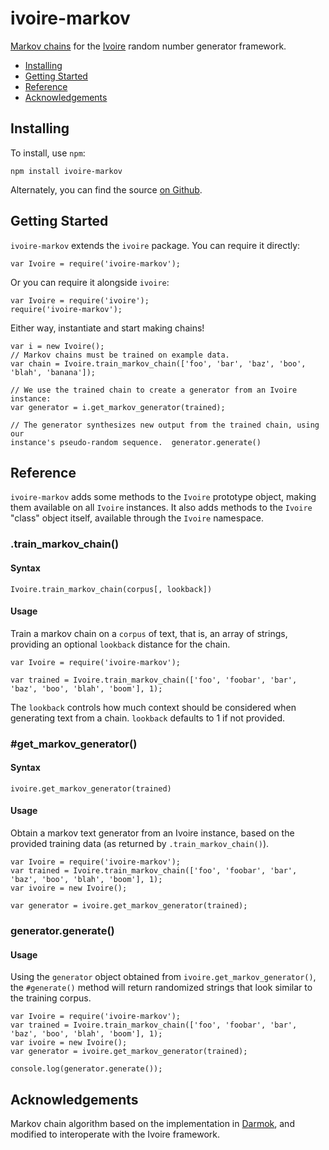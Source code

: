 ivoire-markov
======================

[Markov chains](https://en.wikipedia.org/wiki/Markov_chain) for the
[Ivoire](https://www.npmjs.com/package/ivoire) random number generator
framework.

- [Installing](#installing)
- [Getting Started](#getting-started)
- [Reference](#reference)
- [Acknowledgements](#acknowledgements)


Installing
----------

To install, use `npm`:

    npm install ivoire-markov

Alternately, you can find the source [on Github](https://github.com/dreamhorn/ivoire-markov).


Getting Started
---------------

`ivoire-markov` extends the `ivoire` package. You can require it directly:

    var Ivoire = require('ivoire-markov');

Or you can require it alongside `ivoire`:

    var Ivoire = require('ivoire');
    require('ivoire-markov');


Either way, instantiate and start making chains!

    var i = new Ivoire();
    // Markov chains must be trained on example data.
    var chain = Ivoire.train_markov_chain(['foo', 'bar', 'baz', 'boo', 'blah', 'banana']);

    // We use the trained chain to create a generator from an Ivoire instance:
    var generator = i.get_markov_generator(trained);

    // The generator synthesizes new output from the trained chain, using our
    instance's pseudo-random sequence.  generator.generate()


Reference
---------

`ivoire-markov` adds some methods to the `Ivoire` prototype object,
making them available on all `Ivoire` instances. It also adds methods to the
`Ivoire` "class" object itself, available through the `Ivoire` namespace.


### .train_markov_chain()

#### Syntax

    Ivoire.train_markov_chain(corpus[, lookback])

#### Usage

Train a markov chain on a `corpus` of text, that is, an array of strings,
providing an optional `lookback` distance for the chain.

    var Ivoire = require('ivoire-markov');

    var trained = Ivoire.train_markov_chain(['foo', 'foobar', 'bar', 'baz', 'boo', 'blah', 'boom'], 1);

The `lookback` controls how much context should be considered when generating
text from a chain. `lookback` defaults to 1 if not provided.


### #get_markov_generator()

#### Syntax

    ivoire.get_markov_generator(trained)

#### Usage

Obtain a markov text generator from an Ivoire instance, based on the provided
training data (as returned by `.train_markov_chain()`).

    var Ivoire = require('ivoire-markov');
    var trained = Ivoire.train_markov_chain(['foo', 'foobar', 'bar', 'baz', 'boo', 'blah', 'boom'], 1);
    var ivoire = new Ivoire();

    var generator = ivoire.get_markov_generator(trained);


### generator.generate()

#### Usage

Using the `generator` object obtained from `ivoire.get_markov_generator()`, the
`#generate()` method will return randomized strings that look similar to the
training corpus.

    var Ivoire = require('ivoire-markov');
    var trained = Ivoire.train_markov_chain(['foo', 'foobar', 'bar', 'baz', 'boo', 'blah', 'boom'], 1);
    var ivoire = new Ivoire();
    var generator = ivoire.get_markov_generator(trained);

    console.log(generator.generate());


Acknowledgements
----------------

Markov chain algorithm based on the implementation in
[Darmok](https://github.com/forana/darmok-js), and modified to interoperate
with the Ivoire framework.
